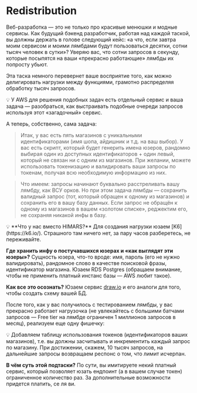 # Redistribution

Веб-разработка — это не только про красивые менюшки и модные сервисы. Как будущий бэкенд разработчик, работая над каждой таской, вы должны держать в голове следующий кейс: «а что, если завтра моим сервисом и моими лямбдами будут пользоваться десятки, сотни тысяч человек в сутки»? Уверяю вас, что сотни запросов в секунду, которые посыпятся на ваши «прекрасно работающие» лямбды их попросту убьют.

Эта таска немного перевернет ваше восприятие того, как можно делигировать нагрузки между функциями,  грамотно распределяя обработку тысяч запросов. 

<aside>
💡 У AWS для решения подобных задач есть отдельный сервис и ваша задача — разобраться, как выстраивать подобные очереди запросов используя этот «загадочный» сервис.

</aside>

А теперь, собственно, сама задача:

> Итак, у вас есть пять магазинов с уникальными идентификаторами (имя шопа, айдишник и т.д. на ваш выбор). У вас есть скрипт, который будет генерить имена юзеров, рандомно выбирая один из доступных идентификаторов + один левый, который не связан ни с одним из магазинов. При желании, можете использовать токенизацию и валидировать ваши запросы по токенам, получая всю необходимую информацию из них.
> 

> Что имеем: запросы начинают буквально расстреливать вашу лямбду, как ВСУ орков. Но при этом задача лямбды — сохранить валидный запрос (тот, который обращен к одному из магазинов) и сохранить его в вашу базу данных. Если запрос не обращён к одному из магазинов в вашем «золотом списке», реджектим его, не сохраняя никакой инфы в базу.
> 

<aside>
💡 **Что у нас вместо HIMARS?** 
Для создания нагрузки юзаем [K6](https://k6.io/). Страшного там ничего нет, за пару часов разберетесь, не переживайте.

**Где хранить инфу о постучавшихся юзерах и «как выглядят эти юзеры»?**
Сущность юзера, что-то вроде: имя, пароль (его не нужно валидировать), рандомное слово в качестве поисковой фразы, идентификатор магазина. Юзаем RDS Postgres (обращаем внимание, чтобы не применить платный инстанс базы — AWS любит такое).

**Как все это осознать?**
Юзаем сервис [draw.io](http://draw.io) и его аналоги для того, чтобы создать схему вашей БД.

</aside>

После того, как у вас получилось с тестированием лямбды, у вас прекрасно работает нагрузочка (не увлекайтесь с большими батчами запросов — Free tier на лямбде ограничен 1 миллионов запросов в месяц), реализуем еще одну фишечку:

<aside>
💡 Добавляем таблицу использования токенов (идентификаторов ваших магазинов), т.е. вы должны засчитывать и инкрементить каждый запрос по магазину. При достижении, скажем, 10 тысяч запросов, на дальнейшие запросы возвращаем респонс о том, что лимит исчерпан.

**В чём суть этой подтаски?**
По сути, вы имитируете некий платный сервис, который позволяет юзать ендпоинт (а в вашем случае токен) ограниченное количество раз. За дополнительные возможности придется платить, се ля ви.

</aside>